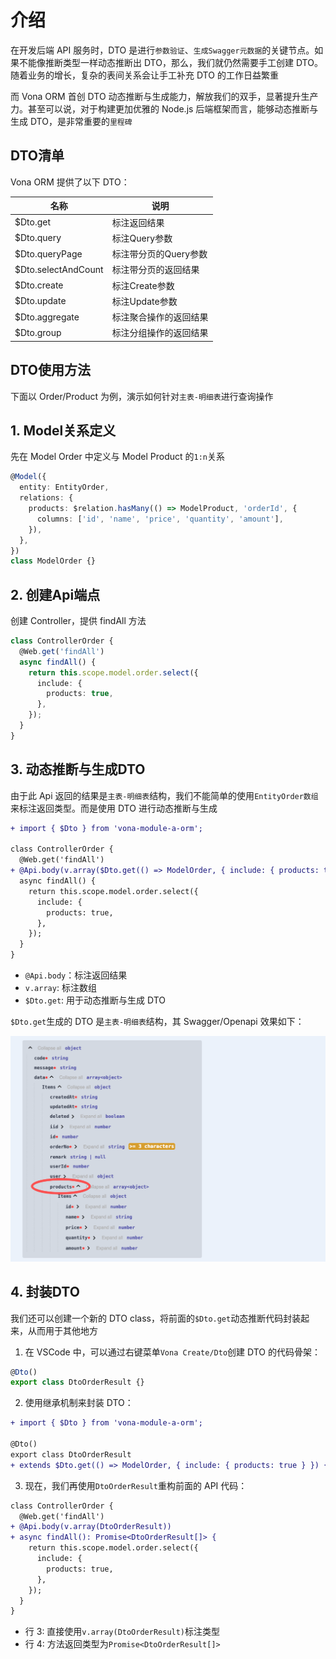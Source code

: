 # 介绍

在开发后端 API 服务时，DTO 是进行`参数验证`、`生成Swagger元数据`的关键节点。如果不能像推断类型一样动态推断出 DTO，那么，我们就仍然需要手工创建 DTO。随着业务的增长，复杂的表间关系会让手工补充 DTO 的工作日益繁重

而 Vona ORM 首创 DTO 动态推断与生成能力，解放我们的双手，显著提升生产力。甚至可以说，对于构建更加优雅的 Node.js 后端框架而言，能够动态推断与生成 DTO，是非常重要的`里程碑`

## DTO清单

Vona ORM 提供了以下 DTO：

|名称|说明|
|--|--|
|$Dto.get|标注返回结果|
|$Dto.query|标注Query参数|
|$Dto.queryPage|标注带分页的Query参数|
|$Dto.selectAndCount|标注带分页的返回结果|
|$Dto.create|标注Create参数|
|$Dto.update|标注Update参数|
|$Dto.aggregate|标注聚合操作的返回结果|
|$Dto.group|标注分组操作的返回结果|

## DTO使用方法

下面以 Order/Product 为例，演示如何针对`主表-明细表`进行查询操作

## 1. Model关系定义

先在 Model Order 中定义与 Model Product 的`1:n`关系

``` typescript
@Model({
  entity: EntityOrder,
  relations: {
    products: $relation.hasMany(() => ModelProduct, 'orderId', {
      columns: ['id', 'name', 'price', 'quantity', 'amount'],
    }),
  },
})
class ModelOrder {}
```

## 2. 创建Api端点

创建 Controller，提供 findAll 方法

``` typescript
class ControllerOrder {
  @Web.get('findAll')
  async findAll() {
    return this.scope.model.order.select({
      include: {
        products: true,
      },
    });
  }
}
```

## 3. 动态推断与生成DTO

由于此 Api 返回的结果是`主表-明细表`结构，我们不能简单的使用`EntityOrder数组`来标注返回类型。而是使用 DTO 进行动态推断与生成

``` diff
+ import { $Dto } from 'vona-module-a-orm';

class ControllerOrder {
  @Web.get('findAll')
+ @Api.body(v.array($Dto.get(() => ModelOrder, { include: { products: true } })))
  async findAll() {
    return this.scope.model.order.select({
      include: {
        products: true,
      },
    });
  }
}
```

- `@Api.body`：标注返回结果
- `v.array`: 标注数组
- `$Dto.get`: 用于动态推断与生成 DTO

`$Dto.get`生成的 DTO 是`主表-明细表`结构，其 Swagger/Openapi 效果如下：

![](../../../../assets/img/orm/dto/dto-1.png)

## 4. 封装DTO

我们还可以创建一个新的 DTO class，将前面的`$Dto.get`动态推断代码封装起来，从而用于其他地方

1. 在 VSCode 中，可以通过右键菜单`Vona Create/Dto`创建 DTO 的代码骨架：

``` typescript
@Dto()
export class DtoOrderResult {}
```

2. 使用继承机制来封装 DTO：

``` diff
+ import { $Dto } from 'vona-module-a-orm';

@Dto()
export class DtoOrderResult
+ extends $Dto.get(() => ModelOrder, { include: { products: true } }) {}
```

3. 现在，我们再使用`DtoOrderResult`重构前面的 API 代码：

``` diff
class ControllerOrder {
  @Web.get('findAll')
+ @Api.body(v.array(DtoOrderResult))
+ async findAll(): Promise<DtoOrderResult[]> {
    return this.scope.model.order.select({
      include: {
        products: true,
      },
    });
  }
}
```

- 行 3: 直接使用`v.array(DtoOrderResult)`标注类型
- 行 4: 方法返回类型为`Promise<DtoOrderResult[]>`